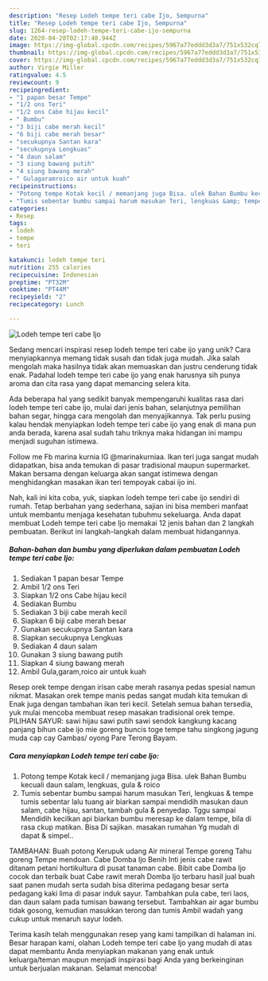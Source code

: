 ```yaml
---
description: "Resep Lodeh tempe teri cabe Ijo, Sempurna"
title: "Resep Lodeh tempe teri cabe Ijo, Sempurna"
slug: 1264-resep-lodeh-tempe-teri-cabe-ijo-sempurna
date: 2020-04-28T02:17:48.944Z
image: https://img-global.cpcdn.com/recipes/5967a77eddd3d3a7/751x532cq70/lodeh-tempe-teri-cabe-ijo-foto-resep-utama.jpg
thumbnail: https://img-global.cpcdn.com/recipes/5967a77eddd3d3a7/751x532cq70/lodeh-tempe-teri-cabe-ijo-foto-resep-utama.jpg
cover: https://img-global.cpcdn.com/recipes/5967a77eddd3d3a7/751x532cq70/lodeh-tempe-teri-cabe-ijo-foto-resep-utama.jpg
author: Virgie Miller
ratingvalue: 4.5
reviewcount: 9
recipeingredient:
- "1 papan besar Tempe"
- "1/2 ons Teri"
- "1/2 ons Cabe hijau kecil"
- " Bumbu"
- "3 biji cabe merah kecil"
- "6 biji cabe merah besar"
- "secukupnya Santan kara"
- "secukupnya Lengkuas"
- "4 daun salam"
- "3 siung bawang putih"
- "4 siung bawang merah"
- " Gulagaramroico air untuk kuah"
recipeinstructions:
- "Potong tempe Kotak kecil / memanjang juga Bisa. ulek Bahan Bumbu kecuali daun salam, lengkuas, gula &amp; roico"
- "Tumis sebentar bumbu sampai harum masukan Teri, lengkuas &amp; tempe tumis sebentar lalu tuang air biarkan sampai mendidih masukan daun salam, cabe hijau, santan, tambah gula &amp; penyedap. Tggu sampai Mendidih kecilkan api biarkan bumbu meresap ke dalam tempe, bila di rasa ckup matikan. Bisa Di sajikan. masakan rumahan Yg mudah di dapat &amp; simpel.."
categories:
- Resep
tags:
- lodeh
- tempe
- teri

katakunci: lodeh tempe teri 
nutrition: 255 calories
recipecuisine: Indonesian
preptime: "PT32M"
cooktime: "PT44M"
recipeyield: "2"
recipecategory: Lunch

---
```



![Lodeh tempe teri cabe Ijo](https://img-global.cpcdn.com/recipes/5967a77eddd3d3a7/751x532cq70/lodeh-tempe-teri-cabe-ijo-foto-resep-utama.jpg)

Sedang mencari inspirasi resep lodeh tempe teri cabe ijo yang unik? Cara menyiapkannya memang tidak susah dan tidak juga mudah. Jika salah mengolah maka hasilnya tidak akan memuaskan dan justru cenderung tidak enak. Padahal lodeh tempe teri cabe ijo yang enak harusnya sih punya aroma dan cita rasa yang dapat memancing selera kita.

Ada beberapa hal yang sedikit banyak mempengaruhi kualitas rasa dari lodeh tempe teri cabe ijo, mulai dari jenis bahan, selanjutnya pemilihan bahan segar, hingga cara mengolah dan menyajikannya. Tak perlu pusing kalau hendak menyiapkan lodeh tempe teri cabe ijo yang enak di mana pun anda berada, karena asal sudah tahu triknya maka hidangan ini mampu menjadi suguhan istimewa.

Follow me Fb marina kurnia IG @marinakurniaa. Ikan teri juga sangat mudah didapatkan, bisa anda temukan di pasar tradisional maupun supermarket. Makan bersama dengan keluarga akan sangat istimewa dengan menghidangkan masakan ikan teri tempoyak cabai ijo ini.


Nah, kali ini kita coba, yuk, siapkan lodeh tempe teri cabe ijo sendiri di rumah. Tetap berbahan yang sederhana, sajian ini bisa memberi manfaat untuk membantu menjaga kesehatan tubuhmu sekeluarga. Anda dapat membuat Lodeh tempe teri cabe Ijo memakai 12 jenis bahan dan 2 langkah pembuatan. Berikut ini langkah-langkah dalam membuat hidangannya.

<!--inarticleads1-->

##### Bahan-bahan dan bumbu yang diperlukan dalam pembuatan Lodeh tempe teri cabe Ijo:

1. Sediakan 1 papan besar Tempe
1. Ambil 1/2 ons Teri
1. Siapkan 1/2 ons Cabe hijau kecil
1. Sediakan  Bumbu
1. Sediakan 3 biji cabe merah kecil
1. Siapkan 6 biji cabe merah besar
1. Gunakan secukupnya Santan kara
1. Siapkan secukupnya Lengkuas
1. Sediakan 4 daun salam
1. Gunakan 3 siung bawang putih
1. Siapkan 4 siung bawang merah
1. Ambil  Gula,garam,roico air untuk kuah


Resep orek tempe dengan irisan cabe merah rasanya pedas spesial namun nikmat. Masakan orek tempe manis pedas sangat mudah kita temukan di Enak juga dengan tambahan ikan teri kecil. Setelah semua bahan tersedia, yuk mulai mencoba membuat resep masakan tradisional orek tempe. PILIHAN SAYUR: sawi hijau sawi putih sawi sendok kangkung kacang panjang bihun cabe ijo mie goreng buncis toge tempe tahu singkong jagung muda cap cay Gambas/ oyong Pare Terong Bayam. 

<!--inarticleads2-->

##### Cara menyiapkan Lodeh tempe teri cabe Ijo:

1. Potong tempe Kotak kecil / memanjang juga Bisa. ulek Bahan Bumbu kecuali daun salam, lengkuas, gula &amp; roico
1. Tumis sebentar bumbu sampai harum masukan Teri, lengkuas &amp; tempe tumis sebentar lalu tuang air biarkan sampai mendidih masukan daun salam, cabe hijau, santan, tambah gula &amp; penyedap. Tggu sampai Mendidih kecilkan api biarkan bumbu meresap ke dalam tempe, bila di rasa ckup matikan. Bisa Di sajikan. masakan rumahan Yg mudah di dapat &amp; simpel..


TAMBAHAN: Buah potong Kerupuk udang Air mineral Tempe goreng Tahu goreng Tempe mendoan. Cabe Domba Ijo Benih Inti jenis cabe rawit ditanam petani hortikultura di pusat tanaman cabe. Bibit cabe Domba Ijo cocok dan terbaik buat Cabe rawit merah Domba Ijo terbaru hasil jual buah saat panen mudah serta sudah bisa diterima pedagang besar serta pedagang kaki lima di pasar induk sayur. Tambahkan pula cabe, teri laos, dan daun salam pada tumisan bawang tersebut. Tambahkan air agar bumbu tidak gosong, kemudian masukkan terong dan tumis Ambil wadah yang cukup untuk menaruh sayur lodeh. 

Terima kasih telah menggunakan resep yang kami tampilkan di halaman ini. Besar harapan kami, olahan Lodeh tempe teri cabe Ijo yang mudah di atas dapat membantu Anda menyiapkan makanan yang enak untuk keluarga/teman maupun menjadi inspirasi bagi Anda yang berkeinginan untuk berjualan makanan. Selamat mencoba!
